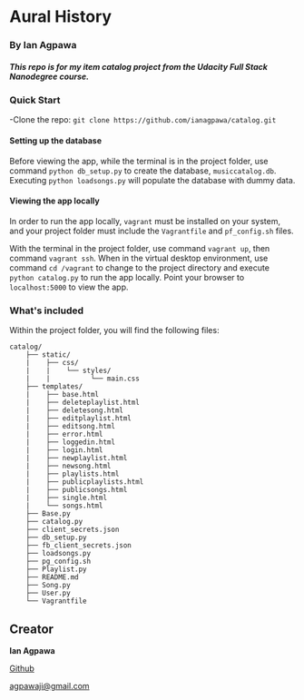 # Aural History
### By Ian Agpawa
##### This repo is for my item catalog project from the Udacity Full Stack Nanodegree course.    


### Quick Start
-Clone the repo: `git clone https://github.com/ianagpawa/catalog.git`

#### Setting up the database
Before viewing the app, while the terminal is in the project folder, use command `python db_setup.py` to create the database, `musiccatalog.db`.  Executing `python loadsongs.py` will populate the database with dummy data.

#### Viewing the app locally
In order to run the app locally, `vagrant` must be installed on your system, and your project folder must include the `Vagrantfile` and `pf_config.sh` files.

With the terminal in the project folder, use command `vagrant up`, then command `vagrant ssh`.  When in the virtual desktop environment, use command `cd /vagrant` to change to the project directory and execute `python catalog.py` to run the app locally.  Point your browser to `localhost:5000` to view the app.

### What's included
Within the project folder, you will find the following files:

```
catalog/
    ├── static/
    |    ├── css/
    |    |    └── styles/
    |    |          └── main.css
    ├── templates/
    |    ├── base.html
    |    ├── deleteplaylist.html
    |    ├── deletesong.html
    |    ├── editplaylist.html
    |    ├── editsong.html
    |    ├── error.html
    |    ├── loggedin.html
    |    ├── login.html
    |    ├── newplaylist.html
    |    ├── newsong.html    
    |    ├── playlists.html
    |    ├── publicplaylists.html
    |    ├── publicsongs.html
    |    ├── single.html    
    |    └── songs.html
    ├── Base.py
    ├── catalog.py
    ├── client_secrets.json
    ├── db_setup.py
    ├── fb_client_secrets.json
    ├── loadsongs.py
    ├── pg_config.sh
    ├── Playlist.py
    ├── README.md
    ├── Song.py
    ├── User.py
    └── Vagrantfile
```

## Creator

**Ian Agpawa**


[Github](https://github.com/ianagpawa)

 agpawaji@gmail.com
